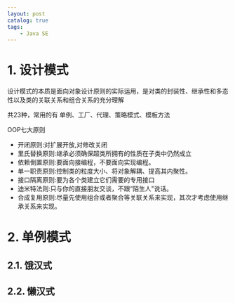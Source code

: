 ```yaml
---
layout: post   	
catalog: true 	
tags:
    - Java SE
---
```






# 1. 设计模式

设计模式的本质是面向对象设计原则的实际运用，是对类的封装性、继承性和多态性以及类的关联关系和组合关系的充分理解

共23种，常用的有 单例、工厂、代理、策略模式、模板方法

OOP七大原则

- 开闭原则:对扩展开放,对修改关闭
- 里氏替换原则:继承必须确保超类所拥有的性质在子类中仍然成立
- 依赖倒置原则:要面向接编程，不要面向实现编程。
- 单一职责原则:控制类的粒度大小、将对象解耦、提高其内聚性。
- 接口隔离原则:要为各个类建立它们需要的专用接口
- 迪米特法则:只与你的直接朋友交谈，不跟“陌生人"说话。
- 合成复用原则:尽量先使用组合或者聚合等关联关系来实现，其次才考虑使用继承关系来实现。

# 2. 单例模式

## 2.1. 饿汉式

## 2.2. 懒汉式